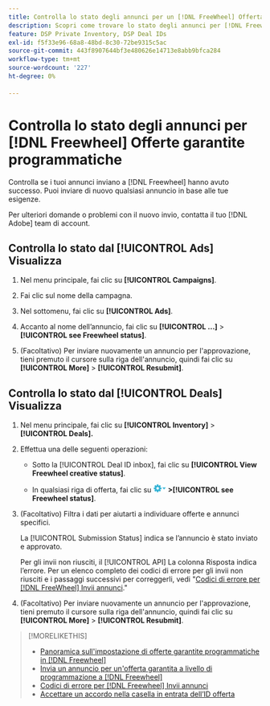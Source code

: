 ```yaml
---
title: Controlla lo stato degli annunci per un [!DNL FreeWheel] Offerta PG
description: Scopri come trovare lo stato degli annunci per [!DNL Freewheel] offerte programmatiche garantite.
feature: DSP Private Inventory, DSP Deal IDs
exl-id: f5f33e96-68a8-48bd-8c30-72be9315c5ac
source-git-commit: 443f8907644bf3e480626e14713e8abb9bfca284
workflow-type: tm+mt
source-wordcount: '227'
ht-degree: 0%

---
```


# Controlla lo stato degli annunci per [!DNL Freewheel] Offerte garantite programmatiche

Controlla se i tuoi annunci inviano a [!DNL Freewheel] hanno avuto successo. Puoi inviare di nuovo qualsiasi annuncio in base alle tue esigenze.

Per ulteriori domande o problemi con il nuovo invio, contatta il tuo [!DNL Adobe] team di account.

## Controlla lo stato dal [!UICONTROL Ads] Visualizza

1. Nel menu principale, fai clic su **[!UICONTROL Campaigns]**.

1. Fai clic sul nome della campagna.

1. Nel sottomenu, fai clic su **[!UICONTROL Ads]**.

1. Accanto al nome dell’annuncio, fai clic su  **[!UICONTROL ...]** > **[!UICONTROL see Freewheel status]**.

1. (Facoltativo) Per inviare nuovamente un annuncio per l&#39;approvazione, tieni premuto il cursore sulla riga dell&#39;annuncio, quindi fai clic su **[!UICONTROL More]** > **[!UICONTROL Resubmit]**.

## Controlla lo stato dal [!UICONTROL Deals] Visualizza

1. Nel menu principale, fai clic su **[!UICONTROL Inventory]** > **[!UICONTROL Deals].**

1. Effettua una delle seguenti operazioni:

   * Sotto la [!UICONTROL Deal ID inbox], fai clic su **[!UICONTROL View Freewheel creative status]**.

   * In qualsiasi riga di offerta, fai clic su ![Menu Opzioni](/help/dsp/assets/options-menu.png) **>[!UICONTROL see Freewheel status]**.

1. (Facoltativo) Filtra i dati per aiutarti a individuare offerte e annunci specifici.

   La [!UICONTROL Submission Status] indica se l’annuncio è stato inviato e approvato.

   Per gli invii non riusciti, il [!UICONTROL API] La colonna Risposta indica l’errore. Per un elenco completo dei codici di errore per gli invii non riusciti e i passaggi successivi per correggerli, vedi &quot;[Codici di errore per [!DNL FreeWheel] Invii annunci](freewheel-error-codes.md).&quot;

1. (Facoltativo) Per inviare nuovamente un annuncio per l&#39;approvazione, tieni premuto il cursore sulla riga dell&#39;annuncio, quindi fai clic su **[!UICONTROL More]** > **[!UICONTROL Resubmit]**.

>[!MORELIKETHIS]
>
>* [Panoramica sull&#39;impostazione di offerte garantite programmatiche in [!DNL Freewheel]](freewheel-overview.md)
>* [Invia un annuncio per un&#39;offerta garantita a livello di programmazione a [!DNL Freewheel]](freewheel-submit.md)
>* [Codici di errore per [!DNL Freewheel] Invii annunci](freewheel-error-codes.md)
>* [Accettare un accordo nella casella in entrata dell’ID offerta](deal-id-inbox-accept.md)

